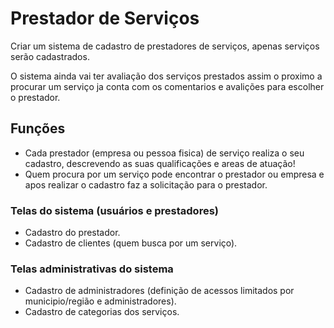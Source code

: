 # Prestador de Serviços

Criar um sistema de cadastro de prestadores de serviços, apenas serviços serão cadastrados.

O sistema ainda vai ter avaliação dos serviços prestados assim o proximo a procurar um serviço ja conta com os comentarios e avalições para escolher o prestador.


## Funções

*  Cada prestador (empresa ou pessoa fisica) de serviço realiza o seu cadastro, descrevendo as suas qualificações e areas de atuação!
*  Quem procura por um serviço pode encontrar o prestador ou empresa e apos realizar o cadastro faz a solicitação para o prestador.

### Telas do sistema (usuários e prestadores)

*  Cadastro do prestador.
*  Cadastro de clientes (quem busca por um serviço).

### Telas administrativas do sistema

*  Cadastro de administradores (definição de acessos limitados por municipio/região e administradores).
*  Cadastro de categorias dos serviços.
